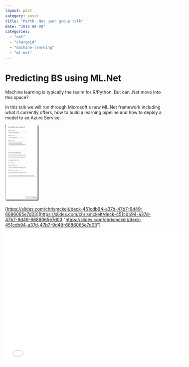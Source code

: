 ```yaml
---
layout: post
category: posts
title: "Perth .Net user group talk"
date: "2018-08-08"
categories: 
  - "net"
  - "chargeid"
  - "machine-learning"
  - "ml-net"
---
```


# Predicting BS using ML.Net

Machine learning is typically the realm for R/Python. But can .Net move into this space?

In this talk we will run through Microsoft's new ML.Net framework including what it currently offers, how to build a learning pipeline and how to deploy a model to an Azure Service.

[![image](images/image_thumb-7.png "image")](/wp-content/uploads/2018/08/image-7.png)

[https://slides.com/chrismckelt/deck-451cdb94-a37d-47b7-9d49-6686065e7d03](https://slides.com/chrismckelt/deck-451cdb94-a37d-47b7-9d49-6686065e7d03 "https://slides.com/chrismckelt/deck-451cdb94-a37d-47b7-9d49-6686065e7d03")

  

<iframe width="576" height="420" src="//slides.com/chrismckelt/deck-451cdb94-a37d-47b7-9d49-6686065e7d03/embed?style=dark&amp;byline=hidden&amp;share=hidden" frameborder="0" scrolling="no" allowfullscreen mozallowfullscreen="" webkitallowfullscreen=""></iframe>
